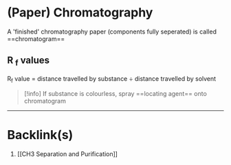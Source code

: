 # (Paper) Chromatography
A 'finished' chromatography paper (components fully seperated) is called ==chromatogram==

## R <sub>f</sub> values
R<sub>f</sub> value = distance travelled by substance $\div$ distance travelled by solvent

>[!info] If substance is colourless, spray ==locating agent== onto chromatogram


---
# Backlink(s)
1. [[CH3 Separation and Purification]]
